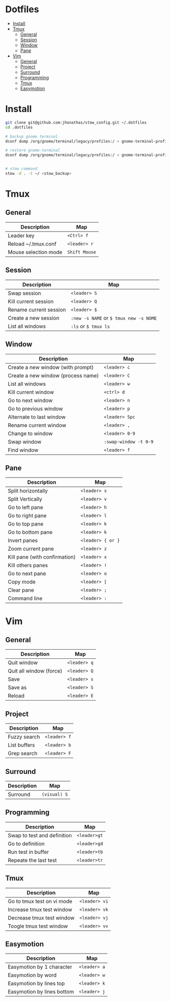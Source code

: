 # Dotfiles

* [Install](#install)
* [Tmux](#tmux)
  * [General](#general)
  * [Session](#session)
  * [Window](#window)
  * [Pane](#pane)
* [Vim](#vim)
  * [General](#general-1)
  * [Project](#project)
  * [Surround](#surround)
  * [Programming](#programming)
  * [Tmux](#tmux)
  * [Easymotion](#easymotion)

# Install

```bash
git clone git@github.com:jhonathas/stow_config.git ~/.dotfiles
cd .dotfiles

# backup gnome terminal
dconf dump /org/gnome/terminal/legacy/profiles:/ > gnome-terminal-profiles.dconf

# restore gnome-terminal
dconf dump /org/gnome/terminal/legacy/profiles:/ < gnome-terminal-profiles.dconf


# stow command
stow -d . -t ~/ <stow_backup>
```

# Tmux

## General

Description            |      Map         |
-----------------------|------------------|
Leader key             | `<Ctrl> f`       |
Reload ~/.tmux.conf    | `<leader> r`     |
Mouse selection mode   | `Shift Mouse`    |


## Session

Description            |      Map                                |
-----------------------|-----------------------------------------|
Swap session           | `<leader> S`                            |
Kill current session   | `<leader> Q`                            |
Rename current session | `<leader> $`                            |
Create a new session   | `:new -s NAME` or `$ tmux new -s NOME`  |
List all windows       | `:ls` or `$ tmux ls`

## Window

Description                        |      Map              |
-----------------------------------|-----------------------|
Create a new window (with prompt)  | `<leader> c`          |
Create a new window (process name) | `<leader> C`          |
List all windows                   | `<leader> w`          |
Kill current window                | `<ctrl> d`            |
Go to next window                  | `<leader> n`          |
Go to previous window              | `<leader> p`          |
Alternate to last window           | `<leader> Spc`        |
Rename current window              | `<leader> ,`          |
Change to window                   | `<leader> 0-9`        |
Swap window                        | `:swap-window -t 0-9` |
Find window                        | `<leader> f`          |

## Pane

Description                        |      Map              |
-----------------------------------|-----------------------|
Split horizontally                 | `<leader> s`          |
Split Vertically                   | `<leader> v`          |
Go to left pane                    | `<leader> h`          |
Go to right pane                   | `<leader> l`          |
Go to top pane                     | `<leader> k`          |
Go to bottom pane                  | `<leader> k`          |
Invert panes                       | `<leader> { or }`     |
Zoom current pane                  | `<leader> z`          |
Kill pane (with confirmation)      | `<leader> x`          |
Kill others panes                  | `<leader> !`          |
Go to next pane                    | `<leader> o`          |
Copy mode                          | `<leader> [`          |
Clear pane                         | `<leader> ;`          |
Command line                       | `<leader> :`          |

# Vim

## General
Description                        |      Map                |
-----------------------------------|-------------------------|
Quit window                        | `<leader> q`            |
Quit all window (force)            | `<leader> Q`            |
Save                               | `<leader> s`            |
Save as                            | `<leader> S`            |
Reload                             | `<leader> E`            |

## Project

Description                        |      Map                |
-----------------------------------|-------------------------|
Fuzzy search                       | `<leader> f`            |
List buffers                       | `<leader> b`            |
Grep search                        | `<leader> F`            |

## Surround

Description                        |      Map                |
-----------------------------------|-------------------------|
Surround                           | `(visual) S`            |

## Programming

Description                        |      Map                |
-----------------------------------|-------------------------|
Swap to test and definition        | `<leader>gt`            |
Go to definition                   | `<leader>gd`            |
Run test in buffer                 | `<leader>tb`            |
Repeate the last test              | `<leader>tr`            |

## Tmux

Description                        |      Map                |
-----------------------------------|-------------------------|
Go to tmux test on vi mode         | `<leader> vi`           |
Increase tmux test window          | `<leader> vk`           |
Decrease tmux test window          | `<leader> vj`           |
Toogle tmux test window            | `<leader> vv`           |

## Easymotion

Description                        |      Map                |
-----------------------------------|-------------------------|
Easymotion by 1 character          | `<leader> a`            |
Easymotion by word                 | `<leader> w`            |
Easymotion by lines top            | `<leader> k`            |
Easymotion by lines bottom         | `<leader> j`            |





